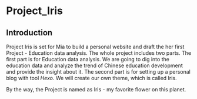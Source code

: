 # Project_Iris

## Introduction
Project Iris is set for Mia to build a personal website and draft the her first Project - Education data analysis. The whole project includes two parts. The first part is for Education data analysis. We are going to dig into the education data and analyze the trend of Chinese education development and provide the insight about it. The second part is for setting up a personal blog with tool *Hexo*. We will create our own theme, which is called Iris.

By the way, the Project is named as Iris - my favorite flower on this planet.

